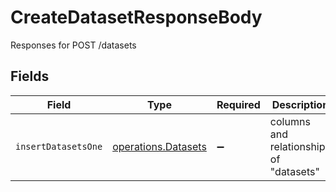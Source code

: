 # CreateDatasetResponseBody

Responses for POST /datasets


## Fields

| Field                                                             | Type                                                              | Required                                                          | Description                                                       |
| ----------------------------------------------------------------- | ----------------------------------------------------------------- | ----------------------------------------------------------------- | ----------------------------------------------------------------- |
| `insertDatasetsOne`                                               | [operations.Datasets](../../../sdk/models/operations/datasets.md) | :heavy_minus_sign:                                                | columns and relationships of "datasets"                           |